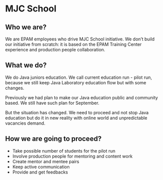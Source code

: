 # MJC School

## Who we are?

We are EPAM employees who drive MJC School initiative. We don’t build our initiative from scratch: it is based on the EPAM Training Center experience and production people collaboration.

## What we do?

We do Java juniors education. We call current education run - pilot run, because we still keep Java Laboratory education flow but with some changes.

Previously we had plan to make our Java education public and community based. We still have such plan for September.

But the situation has changed. We need to proceed and not stop Java education but do it in new reality with online world and unpredictable vacancies demand.

## How we are going to proceed?

* Take possible number of students for the pilot run
* Involve production people for mentoring and content work
* Create mentor and mentee pairs
* Keep active communication
* Provide and get feedbacks
